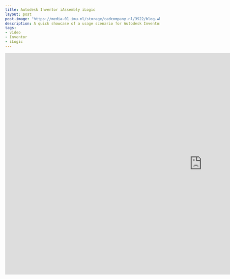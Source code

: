 ```yaml
---
title: Autodesk Inventor iAssembly iLogic 
layout: post
post-image: "https://media-01.imu.nl/storage/cadcompany.nl/3922/blog-whats-new-inventor-2021-header-1170x500.jpg?t=1589455961"
description: A quick showcase of a usage scenario for Autodesk Inventor's iLogic. The code behind it is not mine.
tags:
- video
- Inventor
- iLogic
---
```


<iframe width="1280" height="720" src="https://www.youtube.com/embed/mcu4pbWNrzQ" frameborder="0" allow="accelerometer; autoplay; clipboard-write; encrypted-media; gyroscope; picture-in-picture" allowfullscreen></iframe>